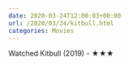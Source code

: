 ```yaml
---
date: 2020-03-24T12:00:03+00:00
url: /2020/03/24/kitbull.html
categories: Movies
---
```

Watched Kitbull (2019) - ★★★




